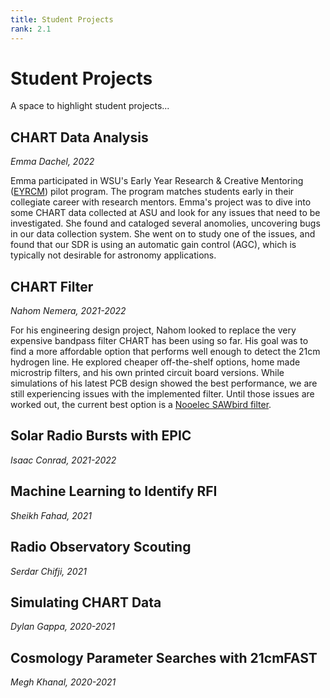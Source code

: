```yaml
---
title: Student Projects
rank: 2.1
---
```

# Student Projects
A space to highlight student projects...

## CHART Data Analysis
*Emma Dachel, 2022*

Emma participated in WSU's Early Year Research \& Creative Mentoring ([EYRCM](https://www.winona.edu/grants/early-year.asp)) pilot program. The program matches students early in their collegiate career with research mentors. Emma's project was to dive into some CHART data collected at ASU and look for any issues that need to be investigated. She found and cataloged several anomolies, uncovering bugs in our data collection system. She went on to study one of the issues, and found that our SDR is using an automatic gain control (AGC), which is typically not desirable for astronomy applications.

## CHART Filter
*Nahom Nemera, 2021-2022*

For his engineering design project, Nahom looked to replace the very expensive bandpass filter CHART has been using so far. His goal was to find a more affordable option that performs well enough to detect the 21cm hydrogen line. He explored cheaper off-the-shelf options, home made microstrip filters, and his own printed circuit board versions. While simulations of his latest PCB design showed the best performance, we are still experiencing issues with the implemented filter. Until those issues are worked out, the current best option is a [Nooelec SAWbird filter](https://www.nooelec.com/store/sawbird-h1-barebones.html_).

## Solar Radio Bursts with EPIC
*Isaac Conrad, 2021-2022*

## Machine Learning to Identify RFI
*Sheikh Fahad, 2021*

## Radio Observatory Scouting
*Serdar Chifji, 2021*

## Simulating CHART Data
*Dylan Gappa, 2020-2021*

## Cosmology Parameter Searches with 21cmFAST
*Megh Khanal, 2020-2021*
